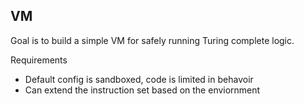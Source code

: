 ## VM

Goal is to build a simple VM for safely running Turing complete logic.

Requirements
* Default config is sandboxed, code is limited in behavoir
* Can extend the instruction set based on the enviornment
